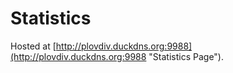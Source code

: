 # Statistics
Hosted at [http://plovdiv.duckdns.org:9988](http://plovdiv.duckdns.org:9988 "Statistics Page").
